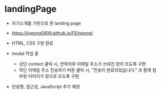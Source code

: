 # landingPage
- 자기소개를 기반으로 한 landing page
- https://jiyeong0909.github.io/FEjiyeong/

- HTML, CSS 구현 완료 
- modal 작업 중
  * 상단 contact 클릭 시, 연락처와 이메일 주소가 쓰여진 창이 뜨도록 구현
  * 하단 이메일 주소 전송하기 버튼 클릭 시, "전송이 완료되었습니다." 과 함께 첨부된 이미지가 창으로 뜨도록 구현

- 반응형, 접근성, JavaScript 추가 예정
